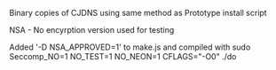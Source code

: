 Binary copies of CJDNS using same method as Prototype install script

NSA - No encyrption version used for testing

Added '-D NSA_APPROVED=1' to make.js and compiled with sudo Seccomp_NO=1 NO_TEST=1 NO_NEON=1 CFLAGS="-O0" ./do


